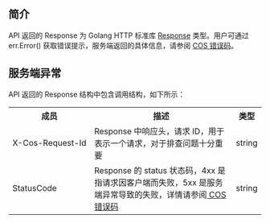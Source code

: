 ## 简介

API 返回的 Response 为 Golang HTTP 标准库 [Response](https://golang.org/pkg/net/http/#Response)  类型。用户可通过 err.Error() 获取错误提示，服务端返回的具体信息，请参阅 [COS 错误码](https://intl.cloud.tencent.com/document/product/436/7730)。

## 服务端异常

API 返回的 Response 结构中包含调用结构，如下所示：

<table>
   <tr>
      <th nowrap="nowrap">成员</th>
      <th>描述</th>
      <th>类型</th>
   </tr>
   <tr>
      <td nowrap="nowrap">X-Cos-Request-Id</td>
      <td>Response 中响应头，请求 ID，用于表示一个请求，对于排查问题十分重要</td>
      <td>string</td>
   </tr>
   <tr>
      <td>StatusCode</td>
      <td>Response 的 status 状态码，4xx 是指请求因客户端而失败，5xx 是服务端异常导致的失败，详情请参阅<a href="https://intl.cloud.tencent.com/document/product/436/7730"> COS 错误码</a></td>
      <td>string</td>
   </tr>
</table>
